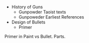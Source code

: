 - History of Guns
	- Gunpowder Taoist texts
	- Gunpoweder Earliest References
- Design of Bullets
	- Primer

Primer in Paint vs Bullet. Parts.